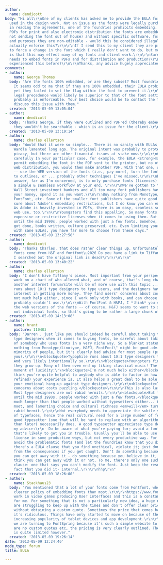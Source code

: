 ```yaml
---
author:
  name: dendicott
body: "Hi all\r\nOne of my clients has asked me to provide the EULA for the fonts
  used in the design work. Not an issue as the fonts were legally purchased. However
  in reading the agreements, one of the foundries prohibits embedding. When producing
  PDFs for print and also electronic distribution the fonts are embedded (i.e. I'm
  not sending the font out of house) and without specific software, for all intents
  and purposes they are non-editable - would this be considered illegal and can they
  actually enforce this?\r\n\r\nIf I send this to my client they are probably going
  to force a change in the font which I really don't want to do, but more of an issue
  is that this may effect many of my fonts and client work.\r\n\r\nSurely everybody
  needs to embed fonts in PDFs and for distribution and production?\r\n\r\nHas anyone
  experienced this before?\r\n\r\nThanks, any advice hugely appreciated.\r\n\r\n"
comments:
- author:
    name: George Thomas
  body: "Are the fonts 100% embedded, or are they subset? Most foundries allow subsetting.
    It seems odd to me that if they are 100% embedded, their EULA prohibits the practice
    yet they failed to set the flag within the font to prevent it.\r\n\r\nThe EULA's
    legal precedence would likely be superior to that of the font setting, and it
    probably is enforceable. Your best choice would be to contact the foundry and
    discuss this issue with them."
  created: '2013-05-09 13:05:04'
- author:
    name: dendicott
  body: "Thanks George, if they were outlined and PDF'ed (thereby embedding 100%)
    they wouldn't be searchable - which is an issue for the client.\r\n\r\n\r\n"
  created: '2013-05-09 13:19:14'
- author:
    name: charles ellertson
  body: "Would that it were so simple... There is no sanity with EULAs, as Tiffany
    Wardle lamented long ago. The original intent was probably to protect against
    piracy, but there are other financial issues at stake now.\r\n\r\nCheck the EULA
    carefully In your particular case, for example, the EULA <strong>may</strong>
    permit embedding the font in the PDF sent to the printer, but no other uses. For
    web distribution, you would then make another PDF. With that one, several solutions
    -- use the WEB version of the fonts (i.e., pay more), turn the font characters
    to outlines, or ... probably other techniques I've missed.\r\n\r\nBut the real
    answer, far as I'm concerned, is to only purchase fonts (licenses) that present
    a simple & seamless workflow at your end. \r\n\r\nWe've gotten to the point where
    Wall Street investment bankers and all too many font publishers have much in common.\r\n\r\nIt's
    your money, spend it as you want.\r\n\r\nBuy nothing from Monotype/Linotype, H&FJ,
    FontFont, etc. Some of the smaller font publishers have quite good EULAs. Not
    sure about Adobe's embedding restrictions, but I do know you can embed for printing.
    As Adobe is heavily invested in PDFs, there is an easy, seamless solution for
    web use, too.\r\n\r\nYoungsters find this appalling. So many fonts with either
    expensive or restrictive licenses when it comes to using them. But for 500+ years,
    until the mid 1990s, people worked with just a few fonts. Somehow, advertising
    got done, books written, culture preserved, etc. Even limiting yourself to fonts
    with sane EULAs, you have far more to choose from these days."
  created: '2013-05-09 13:27:58'
- author:
    name: dendicott
  body: "Thanks Charles, that does rather clear things up. Unfortunately many of our
    fonts come from H&F and fontfont\u2026 Do you have a link to Tiffany's piece -
    I searched but the original link is dead?\r\n\r\n\r\n"
  created: '2013-05-09 13:40:22'
- author:
    name: charles ellertson
  body: "I don't have Tiffany's piece. Most important from your perspective was her
    work on a chart of who allowed what, and of course, that's long changed.\r\n\r\nProbably
    another internet forum/site will be of more use with this topic ... Typophile
    runs about 10:1 type designers to type users, and the designers have an understandable
    interest in getting more money. They find users' concerns about costs puzzling.\r\n\r\nI'm
    not much help either, since I work only with books, and can choose solutions you
    probably couldn't use.\r\n\r\nWith FontFont & H&FJ, I *think* you can just buy
    the web versions of the fonts -- of course, H&FJ seems to want to sell you packages,
    not individual fonts, so that's going to be rather a large chunk of change..."
  created: '2013-05-09 14:13:08'
- author:
    name: hrant
    picture: 110403
  body: "Darren , just like you should indeed be careful about taking the advice of
    type designers when it comes to buying fonts, be careful about taking the advice
    of somebody who uses fonts in a very niche way. So a blanket statement like \"buy
    nothing from Monotype/Linotype, H&FJ, FontFont\" might be good advice for a small
    minority of people, but it's clearly bad advice for most people (probably including
    you).\r\n\r\n<blockquote>Typophile runs about 10:1 type designers to type users</blockquote>\r\n\r\nFalse.
    And very likely intentionally so.\r\n\r\n<blockquote>Youngsters find this appalling.</blockquote>\r\n\r\nThen
    they grow up. Many of them even end up liking classical music! The horror...\r\n\r\nA
    moment of lucidity:\r\n<blockquote>I'm not much help either</blockquote>\r\n\r\nI
    think you're quite helpful to anybody who is able to factor in how narrow (if
    refined) your experience is. It also helps a great deal to be able filter out
    your emotional hang-up against type designers.\r\n\r\n<blockquote>They find users'
    concerns about costs puzzling.</blockquote>\r\n\r\nThis is also largely false.
    Most type designers are not rabid hermits.\r\n\r\n<blockquote>But for 500+ years,
    until the mid 1990s, people worked with just a few fonts.</blockquote>\r\n\r\nFor
    much longer than that people worked without typesetters either... Obviously that's
    moot, and lamenting choice and cultural richness <em>will</em> turn you into a
    rabid hermit.\r\n\r\nNot everybody needs to appreciate the subtle visual language
    of typefaces, hence the real cultural need for a large number of fonts. But a
    good typesetter (one that will be hard to replace with an algorithm sooner rather
    than later) necessarily does. A good typesetter appreciates type designers.\r\n\r\n--\r\n\r\nHere's
    my advice:\r\n- Do be aware of what you're paying for; avoid a font with a EULA
    that's likely to get you in trouble. Usually you'll be able to use any font you
    license in some productive ways, but not every productive way. For this client,
    avoid the problematic fonts (and let the foundries know that you did).\r\n- If
    there's a EULA clause that you find unethical, violate it; just don't shy away
    from the consequences if you get caught. Don't do something because you think
    you can get away with it - do something because you believe in it, whether you
    think you can get away with it or not. To me, there's only one such -sadly common-
    clause: one that says you can't modify the font. Just keep the results -and the
    fact that you did it- internal.\r\n\r\nhhp\r\n"
  created: '2013-05-09 18:26:00'
- author:
    name: Stackhaus23
  body: "You mentioned that a lot of your fonts come from Fontfont, who have a much
    clearer policy of embedding fonts than most.\r\n\r\nhttps://www.fontfont.com/faq\r\nhttp://fontfeed.com/wp-content/uploads/2009/09/ff-eula-non-editable-embedding-permitted.pdf\r\n\r\nI
    work in video games producing User Interfaces and this is a constant headache
    for me. For something that is not a particularly new idea, a huge number of foundries
    are struggling to keep up with the times and don't offer clear pricing for embedding
    without obtaining a custom quote. Sometimes the price that comes back is so much
    it's ridiculous. Things have only started to move on because of the web and the
    increasing popularity of tablet devices and app development.\r\n\r\nIncreasingly
    we are turning to FontSpring because it's such a simple website to use, there
    are no custom quotes etc, the pricing is very clearly outlined. Their selection
    is quite limited however."
  created: '2013-05-09 19:26:14'
date: '2013-05-09 12:24:46'
node_type: forum
title: EULA

---
```

